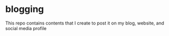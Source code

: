 # blogging
This repo contains contents that I create to post it on my blog, website, and social media profile
